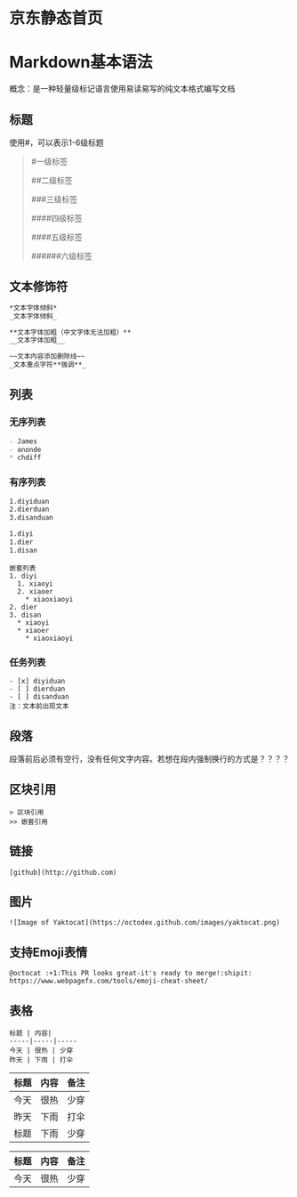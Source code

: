 # 京东静态首页

# Markdown基本语法
概念：是一种轻量级标记语言使用易读易写的纯文本格式编写文档

## 标题
使用#，可以表示1-6级标题
> \#一级标签
>
> \##二级标签
>
> \###三级标签
>
> \####四级标签
>
> \####五级标签 
>
> ######六级标签 

## 文本修饰符

```md
*文本字体倾斜*
_文本字体倾斜_

**文本字体加粗（中文字体无法加粗）**
__文本字体加粗__

~~文本内容添加删除线~~
_文本重点字符**强调**_
```

## 列表

### 无序列表

```md
- James
- anonde
* chdiff
```

### 有序列表

```md
1.diyiduan
2.dierduan
3.disanduan

1.diyi
1.dier
1.disan
```

```
嵌套列表
1. diyi
  1. xiaoyi
  2. xiaoer
    * xiaoxiaoyi
2. dier
3. disan
  * xiaoyi
  * xiaoer
    * xiaoxiaoyi
```

### 任务列表

```
- [x] diyiduan
- [ ] dierduan
- [ ] disanduan
注：文本前出现文本
```

## 段落

段落前后必须有空行，没有任何文字内容。若想在段内强制换行的方式是？？？？

## 区块引用

```
> 区块引用
>> 嵌套引用
```

## 链接

```
[github](http://github.com)
```

## 图片

```
![Image of Yaktocat](https://octodex.github.com/images/yaktocat.png)
```

## 支持Emoji表情

```
@octocat :+1:This PR looks great-it's ready to merge!:shipit:
https://www.webpagefx.com/tools/emoji-cheat-sheet/
```

## 表格

```
标题 | 内容|
-----|-----|-----
今天 | 很热 | 少穿
昨天 | 下雨 | 打伞
```

标题 | 内容 | 备注
-----|------|-----
今天 | 很热 | 少穿
昨天 | 下雨 | 打伞
标题  | 下雨  | 少穿

标题 | 内容 | 备注
-----|------|-----
今天 | 很热 | 少穿
